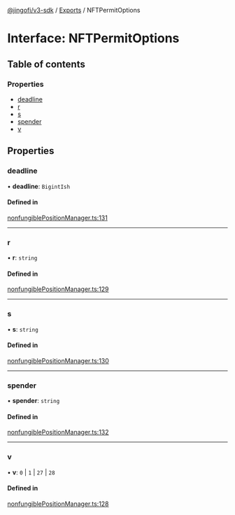 [@jingofi/v3-sdk](../README.md) / [Exports](../modules.md) / NFTPermitOptions

# Interface: NFTPermitOptions

## Table of contents

### Properties

- [deadline](NFTPermitOptions.md#deadline)
- [r](NFTPermitOptions.md#r)
- [s](NFTPermitOptions.md#s)
- [spender](NFTPermitOptions.md#spender)
- [v](NFTPermitOptions.md#v)

## Properties

### deadline

• **deadline**: `BigintIsh`

#### Defined in

[nonfungiblePositionManager.ts:131](https://github.com/Jingo-Finance/v3-sdk/blob/08a7c05/src/nonfungiblePositionManager.ts#L131)

___

### r

• **r**: `string`

#### Defined in

[nonfungiblePositionManager.ts:129](https://github.com/Jingo-Finance/v3-sdk/blob/08a7c05/src/nonfungiblePositionManager.ts#L129)

___

### s

• **s**: `string`

#### Defined in

[nonfungiblePositionManager.ts:130](https://github.com/Jingo-Finance/v3-sdk/blob/08a7c05/src/nonfungiblePositionManager.ts#L130)

___

### spender

• **spender**: `string`

#### Defined in

[nonfungiblePositionManager.ts:132](https://github.com/Jingo-Finance/v3-sdk/blob/08a7c05/src/nonfungiblePositionManager.ts#L132)

___

### v

• **v**: ``0`` \| ``1`` \| ``27`` \| ``28``

#### Defined in

[nonfungiblePositionManager.ts:128](https://github.com/Jingo-Finance/v3-sdk/blob/08a7c05/src/nonfungiblePositionManager.ts#L128)
